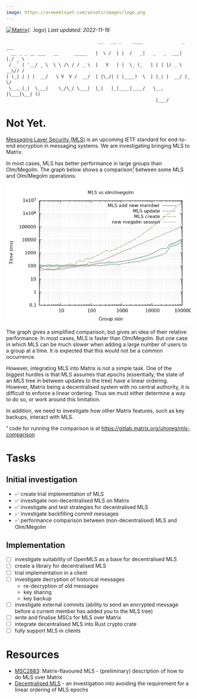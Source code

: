 ```yaml
---
image: https://arewemlsyet.com/assets/images/logo.png
---
```

[![Matrix](/assets/images/matrix-logo-white.svg)](https://matrix.org){: .logo} _Last updated: 2022-11-16_

```
                                   __   __ _    ____               _   ___ 
  __ _ _ __ ___   __      _____   |  \ /  | |  /   _|   _   _  ___| |_/ _ \
 / _` | '__/ _ \  \ \ /\ / / _ \  |   V   | |  \_ (_   | | | |/ _ \ __\// /
| (_| | | |  __/   \ V  V /  __/  | |\_/| | |____)  \  | |_| |  __/ |_  \/ 
 \__,_|_|  \___|    \_/\_/ \___|  |_|   |_|____|____/   \__, |\___|\__| () 
                                                         |___/             
```

# Not Yet.

[Messaging Layer Security (MLS)](https://messaginglayersecurity.rocks/) is an
upcoming IETF standard for end-to-end encryption in messaging systems.  We are
investigating bringing MLS to Matrix.

In most cases, MLS has better performance in large groups than Olm/Megolm.  The
graph below shows a comparison[¹](#fn1) between some MLS and Olm/Megolm operations.

![Comparison graph](comparison.png)

The graph gives a simplified comparison, but gives an idea of their relative
performance.  In most cases, MLS is faster than Olm/Megolm.  But one case in
which MLS can be much slower when adding a large number of users to a group at
a time.  It is expected that this would not be a common occurrence.

However, integrating MLS into Matrix is not a simple task.  One of the biggest
hurdles is that MLS assumes that epochs (essentially, the state of an MLS tree
in between updates to the tree) have a linear ordering.  However, Matrix being
a decentralised system with no central authority, it is difficult to enforce a
linear ordering.  Thus we must either determine a way to do so, or work around
this limitation.

In addition, we need to investigate how other Matrix features, such as key
backups, interact with MLS.

<a name="fn1">¹</a> code for running the comparison is at https://gitlab.matrix.org/uhoreg/mls-comparison

# Tasks

## Initial investigation
- ✅ create trial implementation of MLS
- ✅ investigate non-decentralised MLS on Matrix
- ✅ investigate and test strategies for decentralised MLS
- ✅ investigate backfilling commit messages
- ✅ performance comparison between (non-decentralised) MLS and Olm/Megolm

## Implementation
- ☐ investigate suitability of OpenMLS as a base for decentralised MLS
- ☐ create a library for decentralised MLS
- ☐ trial implementation in a client
- ☐ investigate decryption of historical messages
  - re-decryption of old messages
  - key sharing
  - key backup
- ☐ investigate external commits (ability to send an encrypted message before a
  current member has added you to the MLS tree)
- ☐ write and finalise MSCs for MLS over Matrix
- ☐ integrate decentralised MLS into Rust crypto crate
- ☐ fully support MLS in clients

# Resources

- [MSC2883](https://github.com/matrix-org/matrix-spec-proposals/pull/2883):
  Matrix-flavoured MLS - (preliminary) description of how to do MLS over Matrix
- [Decentralised
  MLS](https://gitlab.matrix.org/matrix-org/mls-ts/-/blob/decentralised2/decentralised.org) -
  an investigation into avoiding the requirement for a linear ordering of MLS epochs
